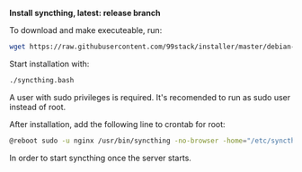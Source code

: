 **Install syncthing, latest: release branch**

To download and make executeable, run:

```bash
wget https://raw.githubusercontent.com/99stack/installer/master/debian-latest/syncthing/syncthing.bash && chmod +x syncthing.bash
```

Start installation with:

```bash
./syncthing.bash
```

A user with sudo privileges is required. It's recomended to run as sudo user instead of root.

After installation, add the following line to crontab for root:

```bash
@reboot sudo -u nginx /usr/bin/syncthing -no-browser -home="/etc/syncthing" > /dev/null 2>&1
```

In order to start syncthing once the server starts.

